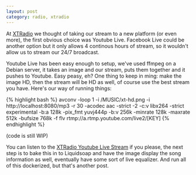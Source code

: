 ```yaml
---
layout: post
category: radio, xtradio
---
```

At [XTRadio][xtradio] we thought of taking our stream to a new platform (or even more), the first obvious choice was Youtube Live. Facebook Live could be another option but it only allows 4 continous hours of stream, so it wouldn't allow us to stream our 24/7 broadcast.

Youtube Live has been easy enough to setup, we've used ffmpeg on a Debian server, it takes an image and our stream, puts them together and it pushes to Youtube. Easy peasy, eh? One thing to keep in ming: make the image HD, then the stream will be HD as well, of course use the best stream you have. Here's our way of running things:

{% highlight bash %}
avconv -loop 1 -i /MUSIC/xt-hd.png -i http://localhost:8080/mp3 -r 30 -acodec aac -strict -2 -c:v libx264 -strict experimental -b:a 128k -pix_fmt yuvj444p -b:v 256k -minrate 128k -maxrate 512k -bufsize 768k -f flv rtmp://a.rtmp.youtube.com/live2/[KEY]
{% endhighlight %}

(code is still WIP)

You can listen to the [XTRadio Youtube Live Stream][youtube-live] if you please, the next step is to bake this in to Liquidsoap and have the image display the song information as well, eventually have some sort of live equalizer. And run all of this dockerized, but that's another post.

[xtradio]: https://xtradio.org
[youtube-live]: https://www.youtube.com/XTRadioORG/live

